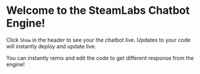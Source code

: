 Welcome to the SteamLabs Chatbot Engine!
=================

Click `Show` in the header to see your the chatbot live. Updates to your code will instantly deploy and update live.

You can instantly remix and edit the code to get different response from the engine!
